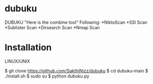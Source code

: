 # dubuku
DUBUKU
"Here is the combine tool"
Following:
  *NiktoScan
  *SSl Scan
  *Sublister Scan
  *Dirsearch Scan
  *Nmap Scan
  
# Installation
LINUX/UNIX

$ git clone https://github.com/SakthiNizz/dubuku
$ cd dubuku-main
$ ./install.sh
$ sudo su
$ python dubuku.py
